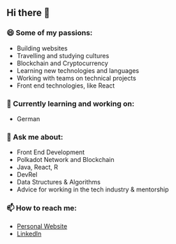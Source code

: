## Hi there 👋

### 😄 Some of my passions:
- Building websites
- Travelling and studying cultures
- Blockchain and Cryptocurrency
- Learning new technologies and languages
- Working with teams on technical projects
- Front end technologies, like React

### 🌱 Currently learning and working on:
- German

<!--
**krichard410/krichard410** is a ✨ _special_ ✨ repository because its `README.md` (this file) appears on your GitHub profile.

Here are some ideas to get you started:

- 🔭 I’m currently working on ...
- 🌱 I’m currently learning ...
- 👯 I’m looking to collaborate on ...
- 🤔 I’m looking for help with ...
- 💬 Ask me about ...
- 📫 How to reach me: ...
- 😄 Pronouns: ...
- ⚡ Fun fact: ...
-->

### 💬 Ask me about:
- Front End Development 
- Polkadot Network and Blockchain
- Java, React, R
- DevRel 
- Data Structures & Algorithms
- Advice for working in the tech industry & mentorship

### 📫 How to reach me:
- [Personal Website](https://kirstenr.netlify.app/)
- [LinkedIn](https://www.linkedin.com/in/kirsten-richard/)
